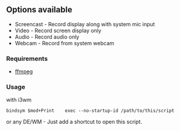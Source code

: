 ## Options available

 - Screencast - Record display along with system mic input
 - Video - Record screen display only
 - Audio - Record audio only
 - Webcam - Record from system webcam

### Requirements

 - [ffmpeg](https://www.ffmpeg.org)


### Usage
with i3wm

    bindsym $mod+Print    exec --no-startup-id /path/to/this/script

or any DE/WM - Just add a shortcut to open this script.
